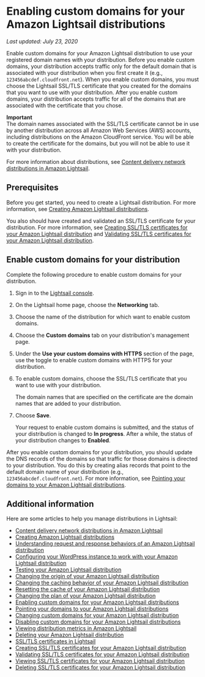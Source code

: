 # Enabling custom domains for your Amazon Lightsail distributions<a name="amazon-lightsail-enabling-distribution-custom-domains"></a>

 *Last updated: July 23, 2020* 

Enable custom domains for your Amazon Lightsail distribution to use your registered domain names with your distribution\. Before you enable custom domains, your distribution accepts traffic only for the default domain that is associated with your distribution when you first create it \(e\.g\., `123456abcdef.cloudfront.net`\)\. When you enable custom domains, you must choose the Lightsail SSL/TLS certificate that you created for the domains that you want to use with your distribution\. After you enable custom domains, your distribution accepts traffic for all of the domains that are associated with the certificate that you chose\.

**Important**  
The domain names associated with the SSL/TLS certificate cannot be in use by another distribution across all Amazon Web Services \(AWS\) accounts, including distributions on the Amazon CloudFront service\. You will be able to create the certificate for the domains, but you will not be able to use it with your distribution\.

For more information about distributions, see [Content delivery network distributions in Amazon Lightsail](amazon-lightsail-content-delivery-network-distributions.md)\.

## Prerequisites<a name="enable-distribution-custom-domains-prerequisite"></a>

Before you get started, you need to create a Lightsail distribution\. For more information, see [Creating Amazon Lightsail distributions](amazon-lightsail-creating-content-delivery-network-distribution.md)\.

You also should have created and validated an SSL/TLS certificate for your distribution\. For more information, see [Creating SSL/TLS certificates for your Amazon Lightsail distribution](amazon-lightsail-create-a-distribution-certificate.md) and [Validating SSL/TLS certificates for your Amazon Lightsail distribution](amazon-lightsail-validating-a-distribution-certificate.md)\.

## Enable custom domains for your distribution<a name="enable-distribution-custom-domains"></a>

Complete the following procedure to enable custom domains for your distribution\.

1. Sign in to the [Lightsail console](https://lightsail.aws.amazon.com/)\.

1. On the Lightsail home page, choose the **Networking** tab\.

1. Choose the name of the distribution for which want to enable custom domains\.

1. Choose the **Custom domains** tab on your distribution's management page\.

1. Under the **Use your custom domains with HTTPS** section of the page, use the toggle to enable custom domains with HTTPS for your distribution\.

1. To enable custom domains, choose the SSL/TLS certificate that you want to use with your distribution\.

   The domain names that are specified on the certificate are the domain names that are added to your distribution\.

1. Choose **Save**\.

   Your request to enable custom domains is submitted, and the status of your distribution is changed to **In progress**\. After a while, the status of your distribution changes to **Enabled**\.

After you enable custom domains for your distribution, you should update the DNS records of the domains so that traffic for those domains is directed to your distribution\. You do this by creating alias records that point to the default domain name of your distribution \(e\.g\., `123456abcdef.cloudfront.net`\)\. For more information, see [Pointing your domains to your Amazon Lightsail distributions](amazon-lightsail-point-domain-to-distribution.md)\.

## Additional information<a name="enabling-distribution-custom-domains-additional-information"></a>

Here are some articles to help you manage distributions in Lightsail:
+ [Content delivery network distributions in Amazon Lightsail](amazon-lightsail-content-delivery-network-distributions.md)
+ [Creating Amazon Lightsail distributions](amazon-lightsail-creating-content-delivery-network-distribution.md)
+ [Understanding request and response behaviors of an Amazon Lightsail distribution](amazon-lightsail-distribution-request-and-response.md)
+ [Configuring your WordPress instance to work with your Amazon Lightsail distribution](amazon-lightsail-editing-wp-config-for-distribution.md)
+ [Testing your Amazon Lightsail distribution](amazon-lightsail-testing-distribution.md)
+ [Changing the origin of your Amazon Lightsail distribution](amazon-lightsail-changing-distribution-origin.md)
+ [Changing the caching behavior of your Amazon Lightsail distribution](amazon-lightsail-changing-default-cache-behavior.md)
+ [Resetting the cache of your Amazon Lightsail distribution](amazon-lightsail-resetting-distribution-cache.md)
+ [Changing the plan of your Amazon Lightsail distribution](amazon-lighstail-changing-distribution-plan.md)
+ [Enabling custom domains for your Amazon Lightsail distributions](#amazon-lightsail-enabling-distribution-custom-domains)
+ [Pointing your domains to your Amazon Lightsail distributions](amazon-lightsail-point-domain-to-distribution.md)
+ [Changing custom domains for your Amazon Lightsail distribution](amazon-lightsail-changing-distribution-custom-domains.md)
+ [Disabling custom domains for your Amazon Lightsail distributions](amazon-lightsail-disabling-distribution-custom-domains.md)
+ [Viewing distribution metrics in Amazon Lightsail](amazon-lightsail-viewing-distribution-health-metrics.md)
+ [Deleting your Amazon Lightsail distribution](amazon-lightsail-deleting-distribution.md)
+ [SSL/TLS certificates in Lightsail](understanding-tls-ssl-certificates-in-lightsail-https.md)
+ [Creating SSL/TLS certificates for your Amazon Lightsail distribution](amazon-lightsail-create-a-distribution-certificate.md)
+ [Validating SSL/TLS certificates for your Amazon Lightsail distribution](amazon-lightsail-validating-a-distribution-certificate.md)
+ [Viewing SSL/TLS certificates for your Amazon Lightsail distribution](amazon-lightsail-viewing-distribution-certificates.md)
+ [Deleting SSL/TLS certificates for your Amazon Lightsail distribution](amazon-lightsail-deleting-distribution-certificates.md)